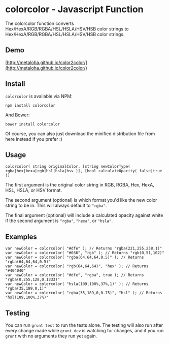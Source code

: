 # colorcolor - Javascript Function

The colorcolor function converts Hex/HexA/RGB/RGBA/HSL/HSLA/HSV/HSB color strings to Hex/HexA/RGB/RGBA/HSL/HSLA/HSV/HSB color strings.

## Demo

[http://metaloha.github.io/color2color/](http://metaloha.github.io/color2color/)

## Install

`colorcolor` is available via NPM:

	npm install colorcolor

And Bower:

	bower install colorcolor

Of course, you can also just download the minified distribution file from here instead if you prefer :)

## Usage

	colorcolor( string originalColor, [string newColorType( rgba|hex|hexa|rgb|hsl|hsla|hsv )], [bool calculateOpacity( false|true )]

The first argument is the original color string in RGB, RGBA, Hex, HexA, HSL, HSLA, or HSV format.

The second argument (optional) is which format you'd like the new color string to be in. This will always default to `"rgba"`.

The final argument (optional) will include a calculated opacity against white if the second argument is `"rgba"`, `"hexa"`, or `"hsla"`.

## Examples

	var newColor = colorcolor( "#dfe" ); // Returns "rgba(221,255,238,1)"
	var newColor = colorcolor( "#036", "rgb" ); // Returns "rgb(0,51,102)"
	var newColor = colorcolor( "rgba(64,64,64,0.5)" ); // Returns "rgba(64,64,64,0.5)"
	var newColor = colorcolor( "rgb(64,64,64)", "hex" ); // Returns "#404040"
	var newColor = colorcolor( "#dfe", "rgba", true ); // Returns "rgba(0,255,128,0.1333)"
	var newColor = colorcolor( "hsla(109,100%,37%,1)" ); // Returns "rgba(35,189,0,1)"
	var newColor = colorcolor( "rgba(35,189,0,0.75)", "hsl" ); // Returns "hsl(109,100%,37%)"

## Testing

You can run `grunt test` to run the tests alone. The testing will also run after every change made while `grunt dev` is watching for changes, and if you run `grunt` with no arguments they run yet again.
